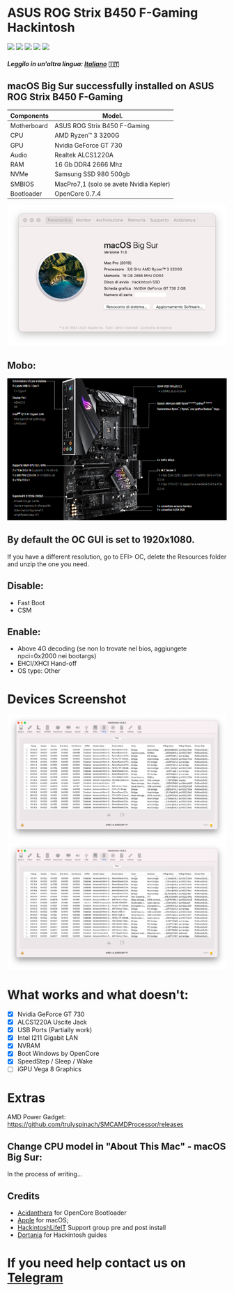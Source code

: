# ASUS ROG Strix B450 F-Gaming Hackintosh
[![](https://img.shields.io/badge/Gitter%20HL%20Community-Chat-informational?style=flat&logo=gitter&logoColor=white&color=ed1965)](https://gitter.im/Hackintosh-Life-IT/community)
[![](https://img.shields.io/badge/Repository-SASATech-informational?style=flat&logo=apple&logoColor=white&color=9debeb)](https://github.com/SASA-Tech?tab=repositories)
[![](https://img.shields.io/badge/Telegram-HackintoshLifeIT-informational?style=flat&logo=telegram&logoColor=white&color=5fb659)](https://t.me/HackintoshLife_it)
[![](https://img.shields.io/badge/Facebook-HackintoshLifeIT-informational?style=flat&logo=facebook&logoColor=white&color=3a4dc9)](https://www.facebook.com/hackintoshlife/)
[![](https://img.shields.io/badge/Instagram-HackintoshLifeIT-informational?style=flat&logo=instagram&logoColor=white&color=8a178a)](https://www.instagram.com/hackintoshlife.it_official/)

#### *Leggilo in un'altra lingua: [Italiano](README.md)* :it:
## macOS Big Sur successfully installed on ASUS ROG Strix B450 F-Gaming

| Components       | Model.                                  |
| ---------------- | ----------------------------------------|
| Motherboard      | ASUS ROG Strix B450 F-Gaming            | 
| CPU              | AMD Ryzen™ 3 3200G                      | 
| GPU              | Nvidia GeForce GT 730                   |
| Audio            | Realtek ALCS1220A                       |
| RAM              | 16 Gb DDR4 2666 Mhz                     |
| NVMe             | Samsung SSD 980 500gb                   |
| SMBIOS           | MacPro7,1 (solo se avete Nvidia Kepler) |
| Bootloader       | OpenCore 0.7.4                          |

![infodp0](./Screenshot/AboutThisMac.png)

## Mobo:

![infodp1](./Screenshot/Mobo.PNG)

## By default the OC GUI is set to 1920x1080.
If you have a different resolution, go to EFI> OC, delete the Resources folder and unzip the one you need.

## Disable:

- Fast Boot
- CSM

## Enable:

- Above 4G decoding (se non lo trovate nel bios, aggiungete npci=0x2000 nei bootargs)
- EHCI/XHCI Hand-off
- OS type: Other
  
# Devices Screenshot
![infodp2](./Screenshot/PCIe.png)
![infodp3](./Screenshot/PCIe2.png)

# What works and what doesn't:
- [x] Nvidia GeForce GT 730
- [x] ALCS1220A Uscite Jack
- [x] USB Ports (Partially work)
- [x] Intel I211 Gigabit LAN
- [x] NVRAM
- [x] Boot Windows by OpenCore
- [x] SpeedStep / Sleep / Wake
- [ ] iGPU Vega 8 Graphics

# Extras

AMD Power Gadget: https://github.com/trulyspinach/SMCAMDProcessor/releases

## Change CPU model in "About This Mac" - macOS Big Sur:

In the process of writing...

## Credits

- [Acidanthera](https://github.com/acidanthera) for OpenCore Bootloader
- [Apple](https://apple.com) for macOS;
- [HackintoshLifeIT](https://github.com/Hackintoshlifeit) Support group pre and post install
- [Dortania](https://github.com/dortania) for Hackintosh guides

# If you need help contact us on [Telegram](https://t.me/HackintoshLife_it)
